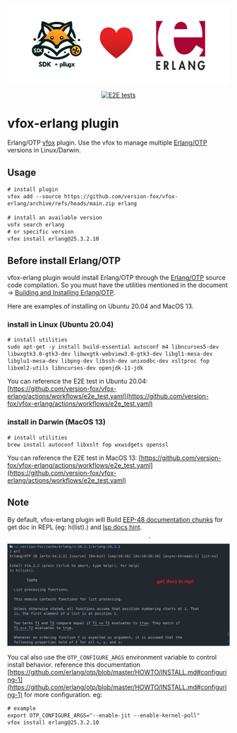 <div align="center">

![logo](./assets/vfox-erlang-logo.png)

[![E2E tests](https://github.com/version-fox/vfox-erlang/actions/workflows/e2e_test.yaml/badge.svg)](https://github.com/version-fox/vfox-erlang/actions/workflows/e2e_test.yaml)

</div>

# vfox-erlang plugin

Erlang/OTP [vfox](https://github.com/version-fox) plugin. Use the vfox to manage multiple [Erlang/OTP](https://www.erlang.org/) versions in Linux/Darwin.

## Usage

```shell
# install plugin
vfox add --source https://github.com/version-fox/vfox-erlang/archive/refs/heads/main.zip erlang

# install an available version
vofx search erlang
# or specific version 
vfox install erlang@25.3.2.10
```

## Before install Erlang/OTP

vfox-erlang plugin would install Erlang/OTP through the [Erlang/OTP](https://www.erlang.org/doc/installation_guide/install#how-to-build-and-install-erlang-otp) source code compilation. So you must have the utilities mentioned in the document -> [Building and Installing Erlang/OTP](https://www.erlang.org/doc/installation_guide/install#how-to-build-and-install-erlang-otp). 

Here are examples of installing on Ubuntu 20.04 and MacOS 13.

### install in Linux (Ubuntu 20.04)

```shell
# install utilities
sudo apt-get -y install build-essential autoconf m4 libncurses5-dev libwxgtk3.0-gtk3-dev libwxgtk-webview3.0-gtk3-dev libgl1-mesa-dev libglu1-mesa-dev libpng-dev libssh-dev unixodbc-dev xsltproc fop libxml2-utils libncurses-dev openjdk-11-jdk
```

You can reference the E2E test in Ubuntu 20.04: [https://github.com/version-fox/vfox-erlang/actions/workflows/e2e_test.yaml](https://github.com/version-fox/vfox-erlang/actions/workflows/e2e_test.yaml)

### install in Darwin (MacOS 13)

```shell
# install utilities
brew install autoconf libxslt fop wxwidgets openssl
```

You can reference the E2E test in MacOS 13: [https://github.com/version-fox/vfox-erlang/actions/workflows/e2e_test.yaml](https://github.com/version-fox/vfox-erlang/actions/workflows/e2e_test.yaml)

## Note

By default, vfox-erlang plugin will Build [EEP-48 documentation chunks](https://www.erlang.org/doc/apps/kernel/eep48_chapter) for get doc in REPL (eg: h(list).) and [lsp docs hint](https://github.com/elixir-lsp/vscode-elixir-ls/issues/284).

![erl get docs](./assets/get_docs_in_repl.png)

You cal also use the `OTP_CONFIGURE_ARGS` environment variable to control install behavior. reference this documentation [https://github.com/erlang/otp/blob/master/HOWTO/INSTALL.md#configuring-1](https://github.com/erlang/otp/blob/master/HOWTO/INSTALL.md#configuring-1) for more configuration. eg:

```shell
# example
export OTP_CONFIGURE_ARGS="--enable-jit --enable-kernel-poll"
vfox install erlang@25.3.2.10
```
